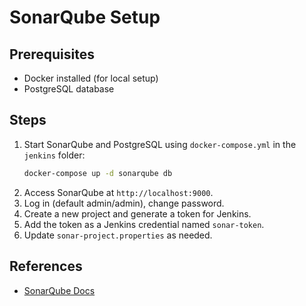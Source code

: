# SonarQube Setup

## Prerequisites
- Docker installed (for local setup)
- PostgreSQL database

## Steps
1. Start SonarQube and PostgreSQL using `docker-compose.yml` in the `jenkins` folder:
   ```sh
   docker-compose up -d sonarqube db
   ```
2. Access SonarQube at `http://localhost:9000`.
3. Log in (default admin/admin), change password.
4. Create a new project and generate a token for Jenkins.
5. Add the token as a Jenkins credential named `sonar-token`.
6. Update `sonar-project.properties` as needed.

## References
- [SonarQube Docs](https://docs.sonarqube.org/)

